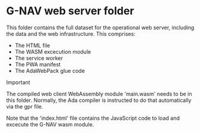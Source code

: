 # G-NAV web server folder

This folder contains the full dataset for the operational web server, including the data and the web infrastructure. This comprises:

- The HTML file
- The WASM excecution module
- The service worker
- The PWA manifest
- The AdaWebPack glue code

> [!IMPORTANT]
> The compiled web client WebAssembly module 'main.wasm' needs to be in this folder. Normally, the Ada compiler is instructed to do that automatically via the gpr file.

Note that the 'index.html' file contains the JavaScript code to load and excecute the G-NAV wasm module.
